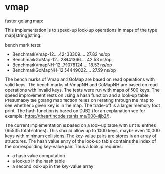# vmap
faster golang map:    

This implementation is to speed-up look-up operations in maps of the type map[string]string.

bench mark tests:
  + BenchmarkVmap-12....42433309....   27.82 ns/op
  + BenchmarkGoMap-12...28941366....   42.53 ns/op
  + BenchmarkVmapNH-12..79078124....   18.53 ns/op
  + BenchmarkGoMapNH-12.54449022....   27.59 ns/op

The bench marks of Vmap and GoMap are based on read operations with valid keys.
The bench marks of VmapNH and GoMapNH are based on read operations with invalid keys.
The tests were run with maps of 500 keys.
The speed improvement rests on using a hash function and a look-up table. Presumably the golang map fuction relies on iterating through the map to see whether a given key is in the map. The trade-off is a larger memory foot print. 
The hash function is based on DJB2 (for an explanation see for example: https://theartincode.stanis.me/008-djb2/).

The current implementation is based on a look-up table with uint16 entries (65535 total entries). This should allow up to 1000 keys, maybe even 10,000 keys with minimum collisions. The key-value pairs are stores in an array of structures. The hash value entry of the look-up table contains the index of the corresponding key-value pair.
Thus a lookup requires:
  + a hash value computation
  + a lookup in the hash table
  + a second look-up in the key-value array
